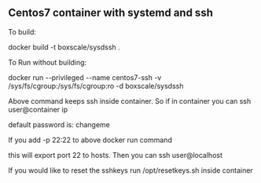 ## Centos7 container with systemd and ssh

To build:

docker build -t boxscale/sysdssh .

To Run without building: 

docker run --privileged --name centos7-ssh -v /sys/fs/cgroup:/sys/fs/cgroup:ro -d boxscale/sysdssh

Above command keeps ssh inside container. So if in container you can ssh user@container ip 

default password is: changeme 

If you add -p 22:22 to above docker run command 

this will export port 22 to hosts. Then you can ssh user@localhost 

If you would like to reset the sshkeys run /opt/resetkeys.sh inside container
